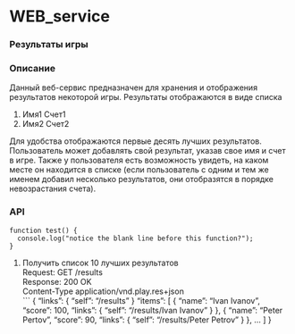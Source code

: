 # WEB_service
### Результаты игры
### Описание
Данный веб-сервис предназначен для хранения и отображения результатов некоторой игры. Результаты отображаются в виде списка
1.	Имя1 Счет1
2.	Имя2 Счет2

Для удобства отображаются первые десять лучших результатов.
Пользователь может добавлять свой результат, указав свое имя и счет в игре. Также у пользователя есть возможность увидеть, на каком месте он находится в списке (если пользователь с одним и тем же именем добавил несколько результатов, они отобразятся в порядке невозрастания счета).
### API
```
function test() {
  console.log("notice the blank line before this function?");
}
```
1. Получить список 10 лучших результатов <br />
Request: GET /results <br />
Response: 	200 OK <br />
		Content-Type application/vnd.play.res+json <br />
		```
		{
		 	“links”: {
				“self”: “/results”
			}
			“items”: [
			{
				“name”: “Ivan Ivanov”,
				“score”: 100,
				“links”: {
					“self”: “/results/Ivan Ivanov”
				}
			},
			{
				“name”: “Peter Pertov”,
				“score”: 90,
				“links”: {
					“self”: “/results/Peter Petrov”
				}
			},
			…
			]
		}
```
